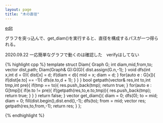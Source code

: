 ```yaml
---
layout: page
title: "木の直径"
---
```

[edit](https://github.com/harufujimoto/harufujimoto.github.io/edit/master/_posts/graph/2020-09-22-diameter.md)

グラフを突っ込んで、get_diam()を実行すると、直径を構成するパスが一つ得られる。

2020.09.22 一応簡単なグラフで動くのは確認した　verifyはしてない

{% highlight cpp %}
template<class T> struct Diam{
  Graph<T> G;
  int diam,mid,from,to;
  vector<int> dist,path;
  Diam(Graph<T>& G):G(G){
    dist.assign(G.n,-1);
  }
  void dfs(int x,int d = 0){
    dist[x] = d;
    if(diam < d){
      mid = x;
      diam = d;
    }
    for(auto e : G[x]){
      if(dist[e.to] == -1){
        dfs(e.to,d + 1);
      }
    }
  }
  bool getpath(vector<int>& res,int to,int tmp,int pre){
    if(tmp == to){
      res.push_back(tmp);
      return true;
    }
    for(auto e : G[tmp]){
      if(e.to != pre){
        if(getpath(res,to,e.to,tmp)){
          res.push_back(tmp);
          return true;
        }
      }
    }
    return false;
  }
  vector<int> get_diam(){
    diam = 0;
    dfs(0);
    to = mid;
    diam = 0;
    fill(dist.begin(),dist.end(),-1); 
    dfs(to);
    from = mid;
    vector<int> res;
    getpath(res,to,from,-1);
    return res;
  }
};
  
{% endhighlight %}
